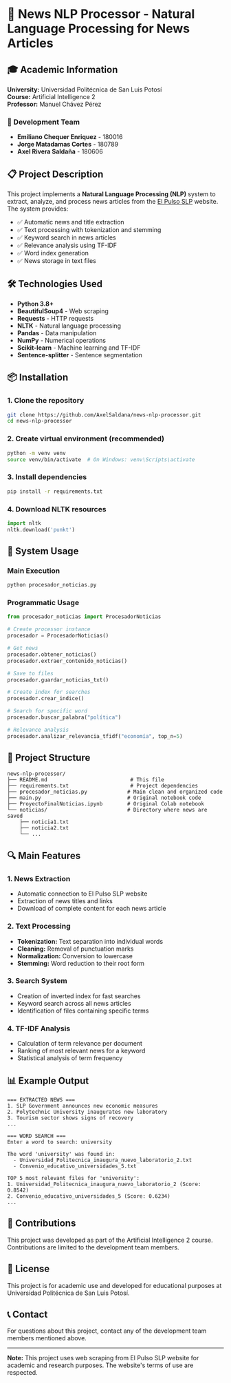 # 📰 News NLP Processor - Natural Language Processing for News Articles

## 🎓 Academic Information

**University:** Universidad Politécnica de San Luis Potosí  
**Course:** Artificial Intelligence 2  
**Professor:** Manuel Chávez Pérez  

### 👥 Development Team
- **Emiliano Chequer Enriquez** - 180016
- **Jorge Matadamas Cortes** - 180789  
- **Axel Rivera Saldaña** - 180606

## 📋 Project Description

This project implements a **Natural Language Processing (NLP)** system to extract, analyze, and process news articles from the [El Pulso SLP](https://pulsoslp.com.mx/) website. The system provides:

- ✅ Automatic news and title extraction
- ✅ Text processing with tokenization and stemming
- ✅ Keyword search in news articles
- ✅ Relevance analysis using TF-IDF
- ✅ Word index generation
- ✅ News storage in text files

## 🛠️ Technologies Used

- **Python 3.8+**
- **BeautifulSoup4** - Web scraping
- **Requests** - HTTP requests
- **NLTK** - Natural language processing
- **Pandas** - Data manipulation
- **NumPy** - Numerical operations
- **Scikit-learn** - Machine learning and TF-IDF
- **Sentence-splitter** - Sentence segmentation

## 📦 Installation

### 1. Clone the repository
```bash
git clone https://github.com/AxelSaldana/news-nlp-processor.git
cd news-nlp-processor
```

### 2. Create virtual environment (recommended)
```bash
python -m venv venv
source venv/bin/activate  # On Windows: venv\Scripts\activate
```

### 3. Install dependencies
```bash
pip install -r requirements.txt
```

### 4. Download NLTK resources
```python
import nltk
nltk.download('punkt')
```

## 🚀 System Usage

### Main Execution
```bash
python procesador_noticias.py
```

### Programmatic Usage
```python
from procesador_noticias import ProcesadorNoticias

# Create processor instance
procesador = ProcesadorNoticias()

# Get news
procesador.obtener_noticias()
procesador.extraer_contenido_noticias()

# Save to files
procesador.guardar_noticias_txt()

# Create index for searches
procesador.crear_indice()

# Search for specific word
procesador.buscar_palabra("política")

# Relevance analysis
procesador.analizar_relevancia_tfidf("economía", top_n=5)
```

## 📁 Project Structure

```
news-nlp-processor/
├── README.md                           # This file
├── requirements.txt                    # Project dependencies
├── procesador_noticias.py             # Main clean and organized code
├── main.py                            # Original notebook code
├── ProyectoFinalNoticias.ipynb        # Original Colab notebook
└── noticias/                          # Directory where news are saved
    ├── noticia1.txt
    ├── noticia2.txt
    └── ...
```

## 🔍 Main Features

### 1. News Extraction
- Automatic connection to El Pulso SLP website
- Extraction of news titles and links
- Download of complete content for each news article

### 2. Text Processing
- **Tokenization:** Text separation into individual words
- **Cleaning:** Removal of punctuation marks
- **Normalization:** Conversion to lowercase
- **Stemming:** Word reduction to their root form

### 3. Search System
- Creation of inverted index for fast searches
- Keyword search across all news articles
- Identification of files containing specific terms

### 4. TF-IDF Analysis
- Calculation of term relevance per document
- Ranking of most relevant news for a keyword
- Statistical analysis of term frequency

## 📊 Example Output

```
=== EXTRACTED NEWS ===
1. SLP Government announces new economic measures
2. Polytechnic University inaugurates new laboratory
3. Tourism sector shows signs of recovery
...

=== WORD SEARCH ===
Enter a word to search: university

The word 'university' was found in:
  - Universidad_Politecnica_inaugura_nuevo_laboratorio_2.txt
  - Convenio_educativo_universidades_5.txt

TOP 5 most relevant files for 'university':
1. Universidad_Politecnica_inaugura_nuevo_laboratorio_2 (Score: 0.8542)
2. Convenio_educativo_universidades_5 (Score: 0.6234)
...
```

## 🤝 Contributions

This project was developed as part of the Artificial Intelligence 2 course. Contributions are limited to the development team members.

## 📄 License

This project is for academic use and developed for educational purposes at Universidad Politécnica de San Luis Potosí.

## 📞 Contact

For questions about this project, contact any of the development team members mentioned above.

---

**Note:** This project uses web scraping from El Pulso SLP website for academic and research purposes. The website's terms of use are respected.
